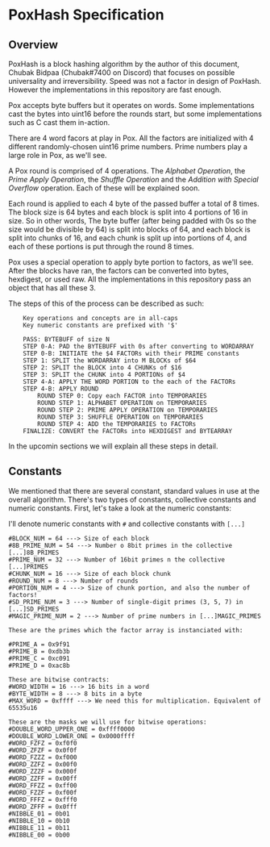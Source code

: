 # PoxHash Specification


## Overview

PoxHash is a block hashing algorithm by the author of this document, Chubak Bidpaa (Chubak#7400 on Discord) that focuses on possible universality and irreversibility. Speed was not a factor in design of PoxHash. However the implementations in this repository are fast enough.

Pox accepts byte buffers but it operates on words. Some implementations cast the bytes into uint16 before the rounds start, but some implementations such as C cast them in-action. 

There are 4 word facors at play in Pox. All the factors are initialized with 4 different randomly-chosen uint16 prime numbers. Prime numbers play a large role in Pox, as we'll see.

A Pox round is comprised of 4 operations. The *Alphabet Operation*, the *Prime Apply Operation*, the *Shuffle Operation* and the *Addition with Special Overflow* operation. Each of these will be explained soon.

Each round is applied to each 4 byte of the passed buffer a total of 8 times. The block size is 64 bytes and each block is split into 4 portions of 16 in size. So in other words, The byte buffer (after being padded with 0s so the size would be divisible by 64) is split into blocks of 64, and each block is split into chunks of 16, and each chunk is split up into portions of 4, and each of these portions is put through the round 8 times.

Pox uses a special operation to apply byte portion to factors, as we'll see. After the blocks have ran, the factors can be converted into bytes, hexdigest, or used raw. All the implementations in this repository pass an object that has all these 3.

The steps of this of the process can be described as such:

```
    Key operations and concepts are in all-caps
    Key numeric constants are prefixed with '$'

    PASS: BYTEBUFF of size N
    STEP 0-A: PAD the BYTEBUFF with 0s after converting to WORDARRAY
    STEP 0-B: INITIATE the $4 FACTORs with their PRIME constants
    STEP 1: SPLIT the WORDARRAY into M BLOCKs of $64
    STEP 2: SPLIT the BLOCK into 4 CHUNKs of $16
    STEP 3: SPLIT the CHUNK into 4 PORTIONs of $4
    STEP 4-A: APPLY THE WORD PORTION to the each of the FACTORs
    STEP 4-B: APPLY ROUND
        ROUND STEP 0: Copy each FACTOR into TEMPORARIES
        ROUND STEP 1: ALPHABET OPERATION on TEMPORARIES
        ROUND STEP 2: PRIME APPLY OPERATION on TEMPORARIES
        ROUND STEP 3: SHUFFLE OPERATION on TEMPORARIES
        ROUND STEP 4: ADD the TEMPORARIES to FACTORs
    FINALIZE: CONVERT the FACTORs into HEXDIGEST and BYTEARRAY
```

In the upcomin sections we will explain all these steps in detail.

## Constants

We mentioned that there are several constant, standard values in use at the overall algorithm. There's two types of constants, collective constants and numeric constants. First, let's take a look at the numeric constants:

I'll denote numeric constants with `#` and collective constants with `[...]`

```
#BLOCK_NUM = 64 ---> Size of each block
#8B_PRIME_NUM = 54 ---> Number o 8bit primes in the collective [...]8B_PRIMES
#PRIME_NUM = 32 ---> Number of 16bit primes n the collective [...]PRIMES
#CHUNK_NUM = 16 ---> Size of each block chunk
#ROUND_NUM = 8 ---> Number of rounds
#PORTION_NUM = 4 ---> Size of chunk portion, and also the number of factors!
#SD_PRIME_NUM = 3 ---> Number of single-digit primes (3, 5, 7) in [...]SD_PRIMES
#MAGIC_PRIME_NUM = 2 ---> Number of prime numbers in [...]MAGIC_PRIMES

These are the primes which the factor array is instanciated with:

#PRIME_A = 0x9f91
#PRIME_B = 0xdb3b
#PRIME_C = 0xc091
#PRIME_D = 0xac8b

These are bitwise contracts:
#WORD_WIDTH = 16 ---> 16 bits in a word
#BYTE_WIDTH = 8 ---> 8 bits in a byte
#MAX_WORD = 0xffff ---> We need this for multiplication. Equivalent of 65535u16

These are the masks we will use for bitwise operations:
#DOUBLE_WORD_UPPER_ONE = 0xffff0000
#DOUBLE_WORD_LOWER_ONE = 0x0000ffff
#WORD_FZFZ = 0xf0f0
#WORD_ZFZF = 0x0f0f
#WORD_FZZZ = 0xf000
#WORD_ZZFZ = 0x00f0
#WORD_ZZZF = 0x000f
#WORD_ZZFF = 0x00ff
#WORD_FFZZ = 0xff00
#WORD_FZZF = 0xf00f
#WORD_FFFZ = 0xfff0
#WORD_ZFFF = 0x0fff
#NIBBLE_01 = 0b01
#NIBBLE_10 = 0b10
#NIBBLE_11 = 0b11
#NIBBLE_00 = 0b00
```

